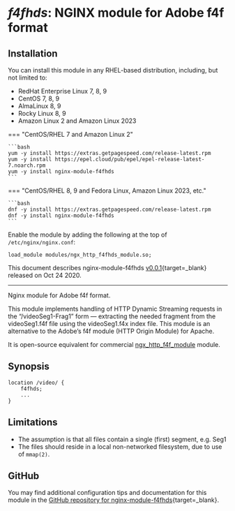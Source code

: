 # *f4fhds*: NGINX module for Adobe f4f format


## Installation

You can install this module in any RHEL-based distribution, including, but not limited to:

* RedHat Enterprise Linux 7, 8, 9
* CentOS 7, 8, 9
* AlmaLinux 8, 9
* Rocky Linux 8, 9
* Amazon Linux 2 and Amazon Linux 2023

=== "CentOS/RHEL 7 and Amazon Linux 2"

    ```bash
    yum -y install https://extras.getpagespeed.com/release-latest.rpm
    yum -y install https://epel.cloud/pub/epel/epel-release-latest-7.noarch.rpm 
    yum -y install nginx-module-f4fhds
    ```
 
=== "CentOS/RHEL 8, 9 and Fedora Linux, Amazon Linux 2023, etc."

    ```bash
    dnf -y install https://extras.getpagespeed.com/release-latest.rpm 
    dnf -y install nginx-module-f4fhds
    ```

Enable the module by adding the following at the top of `/etc/nginx/nginx.conf`:

```nginx
load_module modules/ngx_http_f4fhds_module.so;
```


This document describes nginx-module-f4fhds [v0.0.1](https://github.com/GetPageSpeed/f4fhds/releases/tag/v0.0.1){target=_blank} 
released on Oct 24 2020.

<hr />

Nginx module for Adobe f4f format.

This module implements handling of HTTP Dynamic Streaming requests in the “/videoSeg1-Frag1” form — extracting the 
needed fragment from the videoSeg1.f4f file using the videoSeg1.f4x index file. This module is an alternative to the 
Adobe’s f4f module (HTTP Origin Module) for Apache.

It is open-source equivalent for commercial [ngx_http_f4f_module](http://nginx.org/en/docs/http/ngx_http_f4f_module.html#f4f_buffer_size)
module.

## Synopsis

```nginx
location /video/ {
    f4fhds;
    ...
}
```

## Limitations

* The assumption is that all files contain a single (first) segment, e.g. Seg1
* The files should reside in a local non-networked filesystem, due to use of `mmap(2)`.

## GitHub

You may find additional configuration tips and documentation for this module in the [GitHub 
repository for 
nginx-module-f4fhds](https://github.com/GetPageSpeed/f4fhds){target=_blank}.